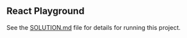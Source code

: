 ## React Playground

See the [SOLUTION.md](https://github.com/aaronFranssell/literate-giggle/blob/master/SOLUTION.md) file for details for running this project.